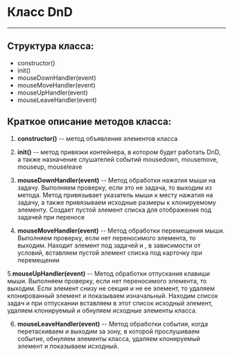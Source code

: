 # Класс DnD
---

## Структура класса:
* constructor()
* init()
* mouseDownHandler(event)
* mouseMoveHandler(event)
* mouseUpHandler(event)
* mouseLeaveHandler(event)

## Краткое описание методов класса:
1. **constructor()** -- метод объявления элементов класса

2. **init()** -- метод привязки контейнера, в котором будет работать DnD, а также назначение слушателей событий mousedown, mousemove, mouseup, mouseleave

3. **mouseDownHandler(event)** -- Метод обработки нажатия мыши на задачу. Выполняем проверку, если это не задача, то выходим из метода. Метод привязывает указатель мыши к месту нажатия на задачу, а также привязываем исходные размеры к клонируемому элементу. Создает пустой элемент списка для отображения под задачей при переносе

4. **mouseMoveHandler(event)** -- Метод обработки перемещения мыши. Выполняем проверку, если нет переносимого элемента, то выходим. Находит элемент под задачей и , в зависимости от условий, вставляем пустой элемент списка под карточку при перемещении

5.**mouseUpHandler(event)** -- Метод обработки отпускания клавиши мыши. Выполняем проверку, если нет переносимого элемента, то выходим. Если элемент снизу не секция и не ее элемент, то удаляем клонированный элемент и показываем изначальный. Находим список задач и при отпускании вставляем в этот список исходный элемент, удаляем клонируемый и обнуляем исходные элементы класса.

6. **mouseLeaveHandler(event)** -- Метод обработки события, когда перетаскиваем и выходим за зону, в которой прослушиваем событие, обнуляем элементы класса, удаляем клонируемый элемент и показываем исходный.
